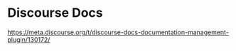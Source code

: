 # Discourse Docs

https://meta.discourse.org/t/discourse-docs-documentation-management-plugin/130172/
